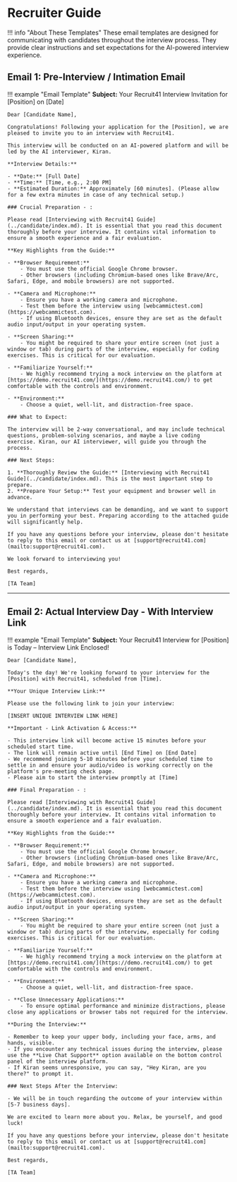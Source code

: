 # Recruiter Guide

!!! info "About These Templates"
    These email templates are designed for communicating with candidates throughout the interview process. They provide clear instructions and set expectations for the AI-powered interview experience.

## Email 1: Pre-Interview / Intimation Email

!!! example "Email Template"
    **Subject:** Your Recruit41 Interview Invitation for [Position] on [Date]
    
    Dear [Candidate Name],
    
    Congratulations! Following your application for the [Position], we are pleased to invite you to an interview with Recruit41.

    This interview will be conducted on an AI-powered platform and will be led by the AI interviewer, Kiran.
    
    **Interview Details:**

    - **Date:** [Full Date]
    - **Time:** [Time, e.g., 2:00 PM]
    - **Estimated Duration:** Approximately [60 minutes]. (Please allow for a few extra minutes in case of any technical setup.)

    ### Crucial Preparation - :
    
    Please read [Interviewing with Recruit41 Guide](../candidate/index.md). It is essential that you read this document thoroughly before your interview. It contains vital information to ensure a smooth experience and a fair evaluation.
    
    **Key Highlights from the Guide:**
    
    - **Browser Requirement:** 
        - You must use the official Google Chrome browser. 
        - Other browsers (including Chromium-based ones like Brave/Arc, Safari, Edge, and mobile browsers) are not supported.
    
    - **Camera and Microphone:**
        - Ensure you have a working camera and microphone.
        - Test them before the interview using [webcammictest.com](https://webcammictest.com).
        - If using Bluetooth devices, ensure they are set as the default audio input/output in your operating system.
    
    - **Screen Sharing:**
        - You might be required to share your entire screen (not just a window or tab) during parts of the interview, especially for coding exercises. This is critical for our evaluation.
    
    - **Familiarize Yourself:** 
        - We highly recommend trying a mock interview on the platform at [https://demo.recruit41.com/](https://demo.recruit41.com/) to get comfortable with the controls and environment.
    
    - **Environment:** 
        - Choose a quiet, well-lit, and distraction-free space.
    
    ### What to Expect:
    
    The interview will be 2-way conversational, and may include technical questions, problem-solving scenarios, and maybe a live coding exercise. Kiran, our AI interviewer, will guide you through the process.
    
    ### Next Steps:
    
    1. **Thoroughly Review the Guide:** [Interviewing with Recruit41 Guide](../candidate/index.md). This is the most important step to prepare. 
    2. **Prepare Your Setup:** Test your equipment and browser well in advance.
    
    We understand that interviews can be demanding, and we want to support you in performing your best. Preparing according to the attached guide will significantly help.
    
    If you have any questions before your interview, please don't hesitate to reply to this email or contact us at [support@recruit41.com](mailto:support@recruit41.com).
    
    We look forward to interviewing you!
    
    Best regards,
    
    [TA Team]

---

## Email 2: Actual Interview Day - With Interview Link

!!! example "Email Template"
    **Subject:** Your Recruit41 Interview for [Position] is Today – Interview Link Enclosed!
    
    Dear [Candidate Name],
    
    Today's the day! We're looking forward to your interview for the [Position] with Recruit41, scheduled from [Time].

    **Your Unique Interview Link:**
    
    Please use the following link to join your interview:
    
    [INSERT UNIQUE INTERVIEW LINK HERE]

    **Important - Link Activation & Access:**

    - This interview link will become active 15 minutes before your scheduled start time.
    - The link will remain active until [End Time] on [End Date]
    - We recommend joining 5-10 minutes before your scheduled time to settle in and ensure your audio/video is working correctly on the platform's pre-meeting check page.
    - Please aim to start the interview promptly at [Time]

    ### Final Preparation - :
    
    Please read [Interviewing with Recruit41 Guide](../candidate/index.md). It is essential that you read this document thoroughly before your interview. It contains vital information to ensure a smooth experience and a fair evaluation.
    
    **Key Highlights from the Guide:**
    
    - **Browser Requirement:** 
        - You must use the official Google Chrome browser.
        - Other browsers (including Chromium-based ones like Brave/Arc, Safari, Edge, and mobile browsers) are not supported.
    
    - **Camera and Microphone:**
        - Ensure you have a working camera and microphone.
        - Test them before the interview using [webcammictest.com](https://webcammictest.com).
        - If using Bluetooth devices, ensure they are set as the default audio input/output in your operating system.
    
    - **Screen Sharing:** 
        - You might be required to share your entire screen (not just a window or tab) during parts of the interview, especially for coding exercises. This is critical for our evaluation.
    
    - **Familiarize Yourself:** 
        - We highly recommend trying a mock interview on the platform at [https://demo.recruit41.com/](https://demo.recruit41.com/) to get comfortable with the controls and environment.
    
    - **Environment:** 
        - Choose a quiet, well-lit, and distraction-free space.
    
    - **Close Unnecessary Applications:** 
        - To ensure optimal performance and minimize distractions, please close any applications or browser tabs not required for the interview.

    **During the Interview:**

    - Remember to keep your upper body, including your face, arms, and hands, visible.
    - If you encounter any technical issues during the interview, please use the **Live Chat Support** option available on the bottom control panel of the interview platform.
    - If Kiran seems unresponsive, you can say, "Hey Kiran, are you there?" to prompt it.

    ### Next Steps After the Interview:
    
    - We will be in touch regarding the outcome of your interview within [5-7 business days].
    
    We are excited to learn more about you. Relax, be yourself, and good luck!
    
    If you have any questions before your interview, please don't hesitate to reply to this email or contact us at [support@recruit41.com](mailto:support@recruit41.com).
    
    Best regards,
    
    [TA Team]

